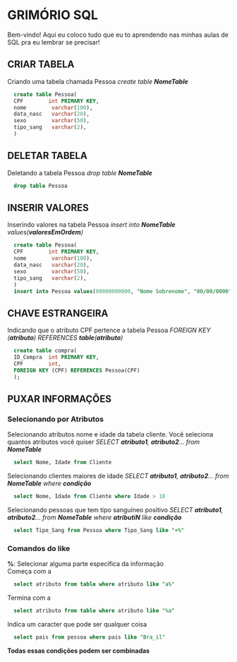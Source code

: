 # GRIMÓRIO SQL
Bem-vindo! Aqui eu coloco tudo que eu to aprendendo nas minhas aulas de SQL pra eu lembrar se precisar!

## CRIAR TABELA
Criando uma tabela chamada Pessoa
_create table **NomeTable**_
```sql
  create table Pessoa(
  CPF        int PRIMARY KEY,
  nome        varchar(100),
  data_nasc   varchar(20),
  sexo        varchar(50),
  tipo_sang   varchar(2),
  )
```
## DELETAR TABELA
Deletando a tabela Pessoa
_drop table **NomeTable**_
```sql
  drop table Pessoa
```
## INSERIR VALORES
Inserindo valores na tabela Pessoa
_insert into **NomeTable** values(**valoresEmOrdem**)_
```sql
  create table Pessoa(
  CPF        int PRIMARY KEY,
  nome        varchar(100),
  data_nasc   varchar(20),
  sexo        varchar(50),
  tipo_sang   varchar(2),
  )
  insert into Pessoa values(00000000000, "Nome Sobrenome", "00/00/0000", "sexo", "O-")
```
## CHAVE ESTRANGEIRA
Indicando que o atributo CPF pertence a tabela Pessoa
_FOREIGN KEY (**atributo**) REFERENCES **table**(**atributo**)_
```sql
  create table compra(
  ID_Compra  int PRIMARY KEY,
  CPF        int,
  FOREIGN KEY (CPF) REFERENCES Pessoa(CPF)
  );
```
## PUXAR INFORMAÇÕES
### Selecionando por Atributos
Selecionando atributos nome e idade da tabela cliente. Você seleciona quantos atributos você quiser
_SELECT **atributo1**, **atributo2**... from **NomeTable**_
```sql
  select Nome, Idade from Cliente
```
Selecionando clientes maiores de idade
_SELECT **atributo1**, **atributo2**... from **NomeTable** where **condição**_
```sql
  select Nome, Idade from Cliente where Idade > 18
```
Selecionando pessoas que tem tipo sanguíneo positivo
_SELECT **atributo1**, **atributo2**... from **NomeTable** where **atributiN** like **condição**_
```sql
  select Tipo_Sang from Pessoa where Tipo_Sang like "+%"
```
### Comandos do like
**%**: Selecionar alguma parte específica da informação<br>
Começa com a
```sql
  select atributo from table where atributo like "a%"
```
Termina com a
```sql
  select atributo from table where atributo like "%a"
```
Indica um caracter que pode ser qualquer coisa
```sql
  select pais from pessoa where pais like "Bra_il"
```
**Todas essas condições podem ser combinadas**
